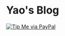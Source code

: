 # Yao's Blog

[![Tip Me via PayPal](https://img.shields.io/badge/PayPal-tip%20me-1462ab.svg?logo=paypal)](https://www.paypal.me/yao8866)
<!-- [![Tip Me via Bitcoin](https://img.shields.io/badge/Bitcoin-tip%20me-f7931a.svg?logo=bitcoin)]() -->
